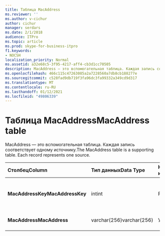 ```yaml
---
title: Таблица MacAddress
ms.reviewer: ''
ms.author: v-cichur
author: cichur
manager: serdars
ms.date: 2/1/2018
audience: ITPro
ms.topic: article
ms.prod: skype-for-business-itpro
f1.keywords:
- NOCSH
localization_priority: Normal
ms.assetid: a32e68c5-3f95-4217-aff4-cb3d1cc70505
description: MacAddress — это вспомогательная таблица. Каждая запись соответствует одному источнику.
ms.openlocfilehash: 466c115c47263085a2a7228560a7db8cb188277e
ms.sourcegitcommit: c528fad9db719f3fa96dc3fa99332a349cd9d317
ms.translationtype: MT
ms.contentlocale: ru-RU
ms.lasthandoff: 01/12/2021
ms.locfileid: "49806339"
---
```

# <a name="macaddress-table"></a><span data-ttu-id="5fa2f-104">Таблица MacAddress</span><span class="sxs-lookup"><span data-stu-id="5fa2f-104">MacAddress table</span></span>
 
<span data-ttu-id="5fa2f-p102">MacAddress — это вспомогательная таблица. Каждая запись соответствует одному источнику.</span><span class="sxs-lookup"><span data-stu-id="5fa2f-p102">The MacAddress table is a supporting table. Each record represents one source.</span></span>
  
|<span data-ttu-id="5fa2f-107">**Столбец**</span><span class="sxs-lookup"><span data-stu-id="5fa2f-107">**Column**</span></span>|<span data-ttu-id="5fa2f-108">**Тип данных**</span><span class="sxs-lookup"><span data-stu-id="5fa2f-108">**Data Type**</span></span>|<span data-ttu-id="5fa2f-109">**Ключ/индекс**</span><span class="sxs-lookup"><span data-stu-id="5fa2f-109">**Key/Index**</span></span>|<span data-ttu-id="5fa2f-110">**Details**</span><span class="sxs-lookup"><span data-stu-id="5fa2f-110">**Details**</span></span>|
|:-----|:-----|:-----|:-----|
|<span data-ttu-id="5fa2f-111">**MacAddressKey**</span><span class="sxs-lookup"><span data-stu-id="5fa2f-111">**MacAddressKey**</span></span> <br/> |<span data-ttu-id="5fa2f-112">int</span><span class="sxs-lookup"><span data-stu-id="5fa2f-112">int</span></span>  <br/> |<span data-ttu-id="5fa2f-113">Primary</span><span class="sxs-lookup"><span data-stu-id="5fa2f-113">Primary</span></span>  <br/> |<span data-ttu-id="5fa2f-114">Уникальный номер, идентифицирующий MAC-адрес.</span><span class="sxs-lookup"><span data-stu-id="5fa2f-114">Unique number identifying the Mac address.</span></span>  <br/> |
|<span data-ttu-id="5fa2f-115">**MacAddress**</span><span class="sxs-lookup"><span data-stu-id="5fa2f-115">**MacAddress**</span></span> <br/> |<span data-ttu-id="5fa2f-116">varchar(256)</span><span class="sxs-lookup"><span data-stu-id="5fa2f-116">varchar(256)</span></span>  <br/> |<span data-ttu-id="5fa2f-117">Уникальные</span><span class="sxs-lookup"><span data-stu-id="5fa2f-117">Unique</span></span>  <br/> |<span data-ttu-id="5fa2f-118">Строка MAC-адреса.</span><span class="sxs-lookup"><span data-stu-id="5fa2f-118">Mac address string.</span></span>  <br/> |
   

